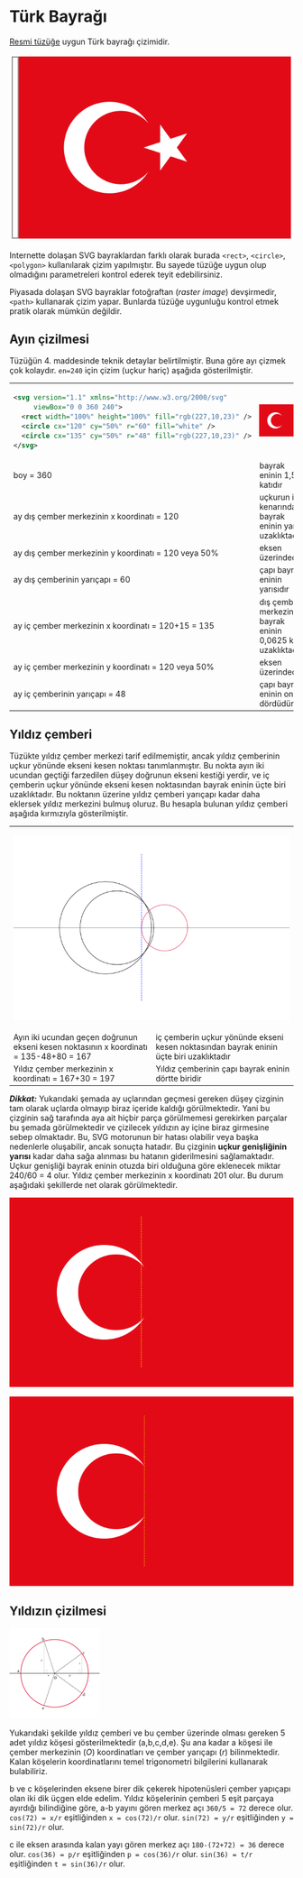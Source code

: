 # Türk Bayrağı
[Resmi tüzüğe](https://www.mevzuat.gov.tr/MevzuatMetin/2.5.859034.pdf) uygun Türk bayrağı çizimidir.

![Türk Bayrağı](./tr.svg)

Internette dolaşan SVG bayraklardan farklı olarak burada `<rect>`, `<circle>`, `<polygon>` kullanılarak çizim yapılmıştır.
Bu sayede tüzüğe uygun olup olmadığını parametreleri kontrol ederek teyit edebilirsiniz.

Piyasada dolaşan SVG bayraklar fotoğraftan (*raster image*) devşirmedir, `<path>` kullanarak çizim yapar.
Bunlarda tüzüğe uygunluğu kontrol etmek pratik olarak mümkün değildir.

## Ayın çizilmesi
Tüzüğün 4. maddesinde teknik detaylar belirtilmiştir. Buna göre ayı çizmek çok kolaydır.
`en=240` için çizim (uçkur hariç) aşağıda gösterilmiştir.

<table role="table">
<tr><td>
    
```svg
<svg version="1.1" xmlns="http://www.w3.org/2000/svg"
     viewBox="0 0 360 240">
  <rect width="100%" height="100%" fill="rgb(227,10,23)" />
  <circle cx="120" cy="50%" r="60" fill="white" />
  <circle cx="135" cy="50%" r="48" fill="rgb(227,10,23)" />
</svg>
```
</td><td>

![Ay](./ay.svg)
</td></tr>
  <tr>
    <td>boy = 360</td><td>bayrak eninin 1,5 katıdır</td>
  </tr>
  <tr>
    <td>ay dış çember merkezinin x koordinatı = 120</td><td>uçkurun iç kenarından bayrak eninin yarısı uzaklıktadır</td>
  </tr>
  <tr>
    <td>ay dış çember merkezinin y koordinatı = 120 veya 50%</td><td>eksen üzerindedir</td>
  </tr>
  <tr>
    <td>ay dış çemberinin yarıçapı = 60</td><td>çapı bayrak eninin yarısıdır</td>
  </tr>
  <tr>
    <td>ay iç çember merkezinin x koordinatı = 120+15 = 135</td><td>dış çember merkezinden bayrak eninin 0,0625 katı uzaklıktadır</td>
  </tr>
  <tr>
    <td>ay iç çember merkezinin y koordinatı = 120 veya 50%</td><td>eksen üzerindedir</td>
  </tr>
  <tr>
    <td>ay iç çemberinin yarıçapı = 48</td><td>çapı bayrak eninin onda dördüdür</td>
  </tr>
</table>

## Yıldız çemberi
Tüzükte yıldız çember merkezi tarif edilmemiştir, ancak yıldız çemberinin uçkur yönünde ekseni kesen noktası tanımlanmıştır.
Bu nokta ayın iki ucundan geçtiği farzedilen düşey doğrunun ekseni kestiği yerdir,
ve iç çemberin uçkur yönünde ekseni kesen noktasından bayrak eninin üçte biri uzaklıktadır.
Bu noktanın üzerine yıldız çemberi yarıçapı kadar daha eklersek yıldız merkezini bulmuş oluruz.
Bu hesapla bulunan yıldız çemberi aşağıda kırmızıyla gösterilmiştir.

<table role="table">
<tr><td colspan="2">

![Şema](./sema.svg)
</td></tr>
    <tr>
        <td>Ayın iki ucundan geçen doğrunun ekseni kesen noktasının x koordinatı = 135-48+80 = 167</td>
        <td>iç çemberin uçkur yönünde ekseni kesen noktasından bayrak eninin üçte biri uzaklıktadır</td>
    </tr>
    <tr>
        <td>Yıldız çember merkezinin x koordinatı = 167+30 = 197</td>
        <td>Yıldız çemberinin çapı bayrak eninin dörtte biridir</td>
    </tr>
</table>


***Dikkat:*** Yukarıdaki şemada ay uçlarından geçmesi gereken düşey çizginin tam olarak uçlarda olmayıp biraz içeride kaldığı görülmektedir.
Yani bu çizginin sağ tarafında aya ait hiçbir parça görülmemesi gerekirken parçalar bu şemada görülmektedir ve çizilecek yıldızın ay içine
biraz girmesine sebep olmaktadır. Bu, SVG motorunun bir hatası olabilir veya başka nedenlerle oluşabilir, ancak sonuçta hatadır.
Bu çizginin **uçkur genişliğinin yarısı** kadar daha sağa alınması bu hatanın giderilmesini sağlamaktadır.
Uçkur genişliği bayrak eninin otuzda biri olduğuna göre eklenecek miktar 240/60 = 4 olur. Yıldız çember merkezinin x koordinatı 201 olur.
Bu durum aşağıdaki şekillerde net olarak görülmektedir.

![Çizim1](./cizgi1.svg)
        
![Çizim2](./cizgi2.svg)

## Yıldızın çizilmesi

![Yıldız](./yildiz.svg)

Yukarıdaki şekilde yıldız çemberi ve bu çember üzerinde olması gereken 5 adet yıldız köşesi gösterilmektedir (a,b,c,d,e).
Şu ana kadar a köşesi ile çember merkezinin (*O*) koordinatları ve çember yarıçapı (*r*) bilinmektedir.
Kalan köşelerin koordinatlarını temel trigonometri bilgilerini kullanarak bulabiliriz.

b ve c köşelerinden eksene birer dik çekerek hipotenüsleri çember yapıçapı olan iki dik üçgen elde edelim.
Yıldız köşelerinin çemberi 5 eşit parçaya ayırdığı bilindiğine göre, a-b yayını gören merkez açı `360/5 = 72` derece olur.
`cos(72) = x/r` eşitliğinden `x = cos(72)/r` olur. `sin(72) = y/r` eşitliğinden `y = sin(72)/r` olur.

c ile eksen arasında kalan yayı gören merkez açı `180-(72+72) = 36` derece olur.
`cos(36) = p/r` eşitliğinden `p = cos(36)/r` olur. `sin(36) = t/r` eşitliğinden `t = sin(36)/r` olur.
